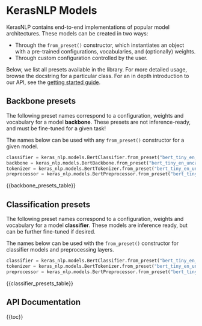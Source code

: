 # KerasNLP Models

KerasNLP contains end-to-end implementations of popular model architectures.
These models can be created in two ways:

- Through the `from_preset()` constructor, which instantiates an object with
  a pre-trained configurations, vocabularies, and (optionally) weights.
- Through custom configuration controlled by the user.

Below, we list all presets available in the library. For more detailed usage,
browse the docstring for a particular class. For an in depth introduction
to our API, see the [getting started guide](guides/keras_nlp/getting_started/).

## Backbone presets

The following preset names correspond to a configuration, weights and vocabulary
for a model **backbone**. These presets are not inference-ready, and must be
fine-tuned for a given task!

The names below can be used with any `from_preset()` constructor for a given model.

```python
classifier = keras_nlp.models.BertClassifier.from_preset("bert_tiny_en_uncased")
backbone = keras_nlp.models.BertBackbone.from_preset("bert_tiny_en_uncased")
tokenizer = keras_nlp.models.BertTokenizer.from_preset("bert_tiny_en_uncased")
preprocessor = keras_nlp.models.BertPreprocessor.from_preset("bert_tiny_en_uncased")
```

{{backbone_presets_table}}

## Classification presets

The following preset names correspond to a configuration, weights and vocabulary
for a model **classifier**. These models are inference ready, but can be further
fine-tuned if desired.

The names below can be used with the `from_preset()` constructor for classifier models
and preprocessing layers.

```python
classifier = keras_nlp.models.BertClassifier.from_preset("bert_tiny_en_uncased_sst2")
tokenizer = keras_nlp.models.BertTokenizer.from_preset("bert_tiny_en_uncased_sst2")
preprocessor = keras_nlp.models.BertPreprocessor.from_preset("bert_tiny_en_uncased_sst2")
```

{{classifier_presets_table}}

## API Documentation

{{toc}}
